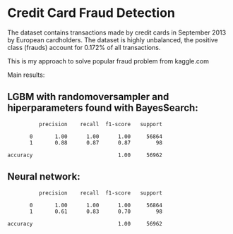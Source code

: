# Credit Card Fraud Detection

The dataset contains transactions made by credit cards in September 2013 by European cardholders. The dataset is highly unbalanced, the positive class (frauds) account for 0.172% of all transactions.

This is my approach to solve popular fraud problem from kaggle.com

Main results:

## LGBM with randomoversampler and hiperparameters found with BayesSearch:

              precision    recall  f1-score   support

           0       1.00      1.00      1.00     56864
           1       0.88      0.87      0.87        98

    accuracy                           1.00     56962


## Neural network:

              precision    recall  f1-score   support

           0       1.00      1.00      1.00     56864
           1       0.61      0.83      0.70        98

    accuracy                           1.00     56962

